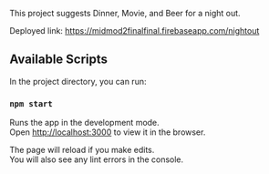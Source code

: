 This project suggests Dinner, Movie, and Beer for a night out.

Deployed link:
https://midmod2finalfinal.firebaseapp.com/nightout

## Available Scripts

In the project directory, you can run:

### `npm start`

Runs the app in the development mode.<br />
Open [http://localhost:3000](http://localhost:3000) to view it in the browser.

The page will reload if you make edits.<br />
You will also see any lint errors in the console.


